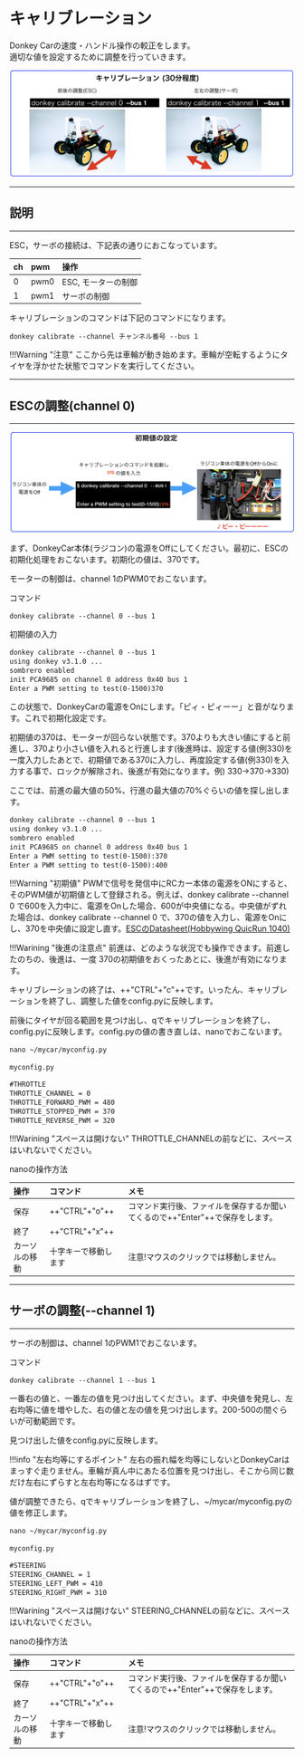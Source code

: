 # キャリブレーション

Donkey Carの速度・ハンドル操作の較正をします。  
適切な値を設定するために調整を行っていきます。

![](./img/cal000.png)

<hr>

## 説明

<hr>


ESC，サーボの接続は、下記表の通りにおこなっています。

|ch|pwm|操作|
|:--|:--|:--|
|0|pwm0|ESC, モーターの制御|
|1|pwm1|サーボの制御|

キャリブレーションのコマンドは下記のコマンドになります。

```
donkey calibrate --channel チャンネル番号 --bus 1
```

!!!Warning "注意"
	ここから先は車輪が動き始めます。車輪が空転するようにタイヤを浮かせた状態でコマンドを実行してください。

<hr>

## ESCの調整(channel 0)

<hr>

![](./img/default001.png)


まず、DonkeyCar本体(ラジコン)の電源をOffにしてください。最初に、ESCの初期化処理をおこないます。初期化の値は、370です。

モーターの制御は、channel 1のPWM0でおこないます。

コマンド

```
donkey calibrate --channel 0 --bus 1
```

初期値の入力

```
donkey calibrate --channel 0 --bus 1
using donkey v3.1.0 ...
sombrero enabled
init PCA9685 on channel 0 address 0x40 bus 1
Enter a PWM setting to test(0-1500)370
```

この状態で、DonkeyCarの電源をOnにします。「ピィ・ピィーー」と音がなります。これで初期化設定です。

初期値の370は、モーターが回らない状態です。370よりも大きい値にすると前進し、370より小さい値を入れると行進します(後進時は、設定する値(例330)を一度入力したあとで、初期値である370に入力し、再度設定する値(例330)を入力する事で、ロックが解除され、後進が有効になります。例) 330->370->330)

ここでは、前進の最大値の50%、行進の最大値の70%ぐらいの値を探し出します。

```
donkey calibrate --channel 0 --bus 1
using donkey v3.1.0 ...
sombrero enabled
init PCA9685 on channel 0 address 0x40 bus 1
Enter a PWM setting to test(0-1500):370
Enter a PWM setting to test(0-1500):400
```

!!!Warning "初期値"
	PWMで信号を発信中にRCカー本体の電源をONにすると、そのPWM値が初期値として登録される。例えば、donkey calibrate --channel 0 で600を入力中に、電源をOnした場合、600が中央値になる。中央値がずれた場合は、donkey calibrate --channel 0 で、370の値を入力し、電源をOnにし、370を中央値に設定し直す。[ESCのDatasheet(Hobbywing QuicRun 1040)](http://www.redcatracing.com/manuals/HW-WP-1040-Brushed.pdf)

!!!Warining "後進の注意点"
	前進は、どのような状況でも操作できます。前進したのちの、後進は、一度 370の初期値をおくったあとに、後進が有効になります。　

キャリブレーションの終了は、++"CTRL"+"c"++です。いったん、キャリブレーションを終了し、調整した値をconfig.pyに反映します。

前後にタイヤが回る範囲を見つけ出し、qでキャリブレーションを終了し、config.pyに反映します。config.pyの値の書き直しは、nanoでおこないます。

```
nano ~/mycar/myconfig.py
```

`myconfig.py`
```
#THROTTLE
THROTTLE_CHANNEL = 0
THROTTLE_FORWARD_PWM = 480
THROTTLE_STOPPED_PWM = 370
THROTTLE_REVERSE_PWM = 320
```

!!!Warining "スペースは開けない"
	THROTTLE_CHANNELの前などに、スペースはいれないでください。　

nanoの操作方法

|操作|コマンド|メモ
|:--|:--|:--|
|保存|++"CTRL"+"o"++|コマンド実行後、ファイルを保存するか聞いてくるので++"Enter"++で保存をします。|
|終了|++"CTRL"+"x"++||
|カーソルの移動|十字キーで移動します|注意!マウスのクリックでは移動しません。|

<hr>

## サーボの調整(--channel 1)

<hr>


サーボの制御は、channel 1のPWM1でおこないます。

コマンド
```
donkey calibrate --channel 1 --bus 1
```

一番右の値と、一番左の値を見つけ出してください。まず、中央値を発見し、左右均等に値を増やした、右の値と左の値を見つけ出します。200-500の間ぐらいが可動範囲です。

見つけ出した値をconfig.pyに反映します。


!!!info "左右均等にするポイント"
	左右の振れ幅を均等にしないとDonkeyCarはまっすぐ走りません。車輪が真ん中にあたる位置を見つけ出し、そこから同じ数だけ左右にずらすと左右均等になるはずです。

値が調整できたら、qでキャリブレーションを終了し、~/mycar/myconfig.pyの値を修正します。


```
nano ~/mycar/myconfig.py
```

`myconfig.py`
```
#STEERING
STEERING_CHANNEL = 1
STEERING_LEFT_PWM = 410
STEERING_RIGHT_PWM = 310
```

!!!Warining "スペースは開けない"
	STEERING_CHANNELの前などに、スペースはいれないでください。　
	
nanoの操作方法

|操作|コマンド|メモ
|:--|:--|:--|
|保存|++"CTRL"+"o"++|コマンド実行後、ファイルを保存するか聞いてくるので++"Enter"++で保存をします。|
|終了|++"CTRL"+"x"++||
|カーソルの移動|十字キーで移動します|注意!マウスのクリックでは移動しません。|


